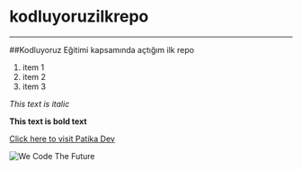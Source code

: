 # kodluyoruzilkrepo
---

##Kodluyoruz Eğitimi kapsamında açtığım ilk repo
1. item 1
2. item 2
3. item 3
   
*This text is italic*

**This text is bold text**


[Click here to visit Patika Dev](http://patika.dev/)

![We Code The Future](kodluyoruz.png)